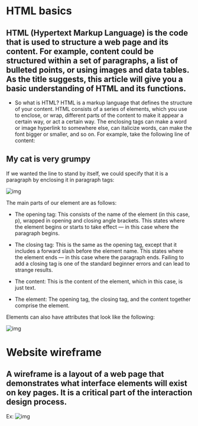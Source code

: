 

# HTML basics

## HTML (Hypertext Markup Language) is the code that is used to structure a web page and its content. For example, content could be structured within a set of paragraphs, a list of bulleted points, or using images and data tables. As the title suggests, this article will give you a basic understanding of HTML and its functions.


* So what is HTML?
HTML is a markup language that defines the structure of your content. HTML consists of a series of elements, which you use to enclose, or wrap, different parts of the content to make it appear a certain way, or act a certain way. The enclosing tags can make a word or image hyperlink to somewhere else, can italicize words, can make the font bigger or smaller, and so on.  For example, take the following line of content:

## My cat is very grumpy

If we wanted the line to stand by itself, we could specify that it is a paragraph by enclosing it in paragraph tags:


![img](https://developer.mozilla.org/en-US/docs/Learn/Getting_started_with_the_web/HTML_basics/grumpy-cat-small.png)

The main parts of our element are as follows:

* The opening tag: This consists of the name of the element (in this case, p), wrapped in opening and closing angle brackets.
This states where the element begins or starts to take effect — in this case where the paragraph begins.

* The closing tag: This is the same as the opening tag, except that it includes a forward slash before the element name. This states where the element ends — in this case where the paragraph ends. Failing to add a closing tag is one of the standard beginner errors and can lead to strange results.

* The content: This is the content of the element, which in this case, is just text.

* The element: The opening tag, the closing tag, and the content together comprise the element.

Elements can also have attributes that look like the following:

![img](https://developer.mozilla.org/en-US/docs/Learn/Getting_started_with_the_web/HTML_basics/grumpy-cat-attribute-small.png)

# Website wireframe
## A wireframe is a layout of a web page that demonstrates what interface elements will exist on key pages. It is a critical part of the interaction design process.
Ex:
![img](https://upload.wikimedia.org/wikipedia/commons/4/47/Profilewireframe.png)


